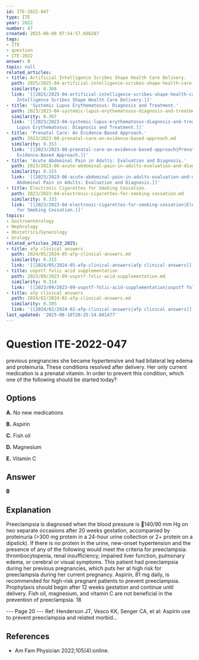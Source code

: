 ```yaml
---
id: ITE-2022-047
type: ITE
year: 2022
number: 47
created: 2025-08-08 07:54:57.696287
tags:
- ITE
- question
- ITE-2022
answer: B
topic: null
related_articles:
- title: Artificial Intelligence Scribes Shape Health Care Delivery.
  path: 2025/2025-04-artificial-intelligence-scribes-shape-health-care-delivery.md
  similarity: 0.368
  link: '[[2025/2025-04-artificial-intelligence-scribes-shape-health-care-delivery|Artificial
    Intelligence Scribes Shape Health Care Delivery.]]'
- title: 'Systemic Lupus Erythematosus: Diagnosis and Treatment.'
  path: 2023/2023-04-systemic-lupus-erythematosus-diagnosis-and-treatment.md
  similarity: 0.367
  link: '[[2023/2023-04-systemic-lupus-erythematosus-diagnosis-and-treatment|Systemic
    Lupus Erythematosus: Diagnosis and Treatment.]]'
- title: 'Prenatal Care: An Evidence-Based Approach.'
  path: 2023/2023-08-prenatal-care-an-evidence-based-approach.md
  similarity: 0.353
  link: '[[2023/2023-08-prenatal-care-an-evidence-based-approach|Prenatal Care: An
    Evidence-Based Approach.]]'
- title: 'Acute Abdominal Pain in Adults: Evaluation and Diagnosis.'
  path: 2023/2023-06-acute-abdominal-pain-in-adults-evaluation-and-diagnosis.md
  similarity: 0.333
  link: '[[2023/2023-06-acute-abdominal-pain-in-adults-evaluation-and-diagnosis|Acute
    Abdominal Pain in Adults: Evaluation and Diagnosis.]]'
- title: Electronic Cigarettes for Smoking Cessation.
  path: 2023/2023-04-electronic-cigarettes-for-smoking-cessation.md
  similarity: 0.333
  link: '[[2023/2023-04-electronic-cigarettes-for-smoking-cessation|Electronic Cigarettes
    for Smoking Cessation.]]'
topics:
- Gastroenterology
- Nephrology
- Obstetrics/Gynecology
- Urology
related_articles_2023_2025:
- title: afp clinical answers
  path: 2024/05/2024-05-afp-clinical-answers.md
  similarity: 0.315
  link: '[[2024/05/2024-05-afp-clinical-answers|afp clinical answers]]'
- title: uspstf folic acid supplementation
  path: 2023/09/2023-09-uspstf-folic-acid-supplementation.md
  similarity: 0.314
  link: '[[2023/09/2023-09-uspstf-folic-acid-supplementation|uspstf folic acid supplementation]]'
- title: afp clinical answers
  path: 2024/02/2024-02-afp-clinical-answers.md
  similarity: 0.305
  link: '[[2024/02/2024-02-afp-clinical-answers|afp clinical answers]]'
last_updated: '2025-08-10T20:25:14.601477'
---
```


# Question ITE-2022-047

previous pregnancies she became hypertensive and had bilateral leg edema and proteinuria. These conditions resolved after delivery. Her only current medication is a prenatal vitamin. In order to prevent this condition, which one of the following should be started today?

## Options

**A.** No new medications

**B.** Aspirin

**C.** Fish oil

**D.** Magnesium

**E.** Vitamin C

## Answer

**B**

## Explanation

Preeclampsia is diagnosed when the blood pressure is 140/90 mm Hg on two separate occasions after 20
weeks gestation, accompanied by proteinuria (>300 mg protein in a 24-hour urine collection or 2+
protein on a dipstick). If there is no protein in the urine, new-onset hypertension and the presence of any
of the following would meet the criteria for preeclampsia: thrombocytopenia, renal insufficiency, impaired
liver function, pulmonary edema, or cerebral or visual symptoms. This patient had preeclampsia during
her previous pregnancies, which puts her at high risk for preeclampsia during her current pregnancy.
Aspirin, 81 mg daily, is recommended for high-risk pregnant patients to prevent preeclampsia. Prophylaxis
should begin after 12 weeks gestation and continue until delivery. Fish oil, magnesium, and vitamin C are
not beneficial in the prevention of preeclampsia.
18

--- Page 20 ---
Ref: Henderson JT, Vesco KK, Senger CA, et al: Aspirin use to prevent preeclampsia and related morbid...

## References

- Am Fam Physician
2022;105(4):online.
